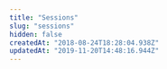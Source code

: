 ```yaml
---
title: "Sessions"
slug: "sessions"
hidden: false
createdAt: "2018-08-24T18:28:04.938Z"
updatedAt: "2019-11-20T14:48:16.944Z"
---
```

